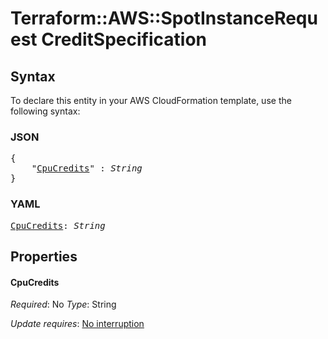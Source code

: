 # Terraform::AWS::SpotInstanceRequest CreditSpecification

## Syntax

To declare this entity in your AWS CloudFormation template, use the following syntax:

### JSON

<pre>
{
    "<a href="#cpucredits" title="CpuCredits">CpuCredits</a>" : <i>String</i>
}
</pre>

### YAML

<pre>
<a href="#cpucredits" title="CpuCredits">CpuCredits</a>: <i>String</i>
</pre>

## Properties

#### CpuCredits

_Required_: No
_Type_: String

_Update requires_: [No interruption](https://docs.aws.amazon.com/AWSCloudFormation/latest/UserGuide/using-cfn-updating-stacks-update-behaviors.html#update-no-interrupt)

